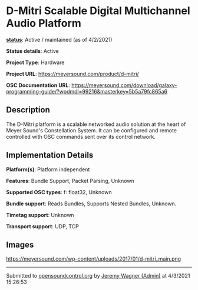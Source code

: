 # D-Mitri Scalable Digital Multichannel Audio Platform

**[status](../implementation-status.html)**: Active / maintained (as of 4/2/2021)

**Status details**: 
Active

**Project Type**: Hardware

**Project URL**: <https://meyersound.com/product/d-mitri/>

**OSC Documentation URL**: <https://meyersound.com/download/galaxy-programming-guide/?wpdmdl=99216&masterkey=5b5a79fc865a6>

## Description

The D-Mitri platform is a scalable networked audio solution at the heart of Meyer Sound's Constellation System.  It can be configured and remote controlled with OSC commands sent over its control network.

## Implementation Details

**Platform(s)**: Platform independent

**Features**: Bundle Support, Packet Parsing, Unknown

**Supported OSC types**: f: float32, Unknown

**Bundle support**: Reads Bundles, Supports Nested Bundles, Unknown.

**Timetag support**: Unknown

**Transport support**: UDP, TCP

## Images 

<https://meyersound.com/wp-content/uploads/2017/01/d-mitri_main.png>

---
Submitted to [opensoundcontrol.org](https://opensoundcontrol.org) by [Jeremy Wagner (Admin)](http://www.meyersound.com) at 4/3/2021 15:26:53
